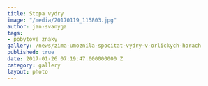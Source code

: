 ```yaml
---
title: Stopa vydry
image: "/media/20170119_115803.jpg"
author: jan-svanyga
tags:
- pobytové znaky
gallery: /news/zima-umoznila-spocitat-vydry-v-orlickych-horach
published: true
date: 2017-01-26 07:19:47.000000000 Z
category: gallery
layout: photo
---
```

